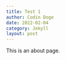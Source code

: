 ```yaml
---
title: Test 1
author: Codin Doge
date: 2022-02-04
category: Jekyll
layout: post
---
```


This is an about page.
